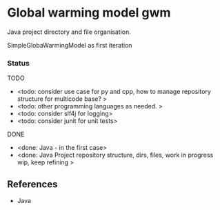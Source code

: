 # Global warming model gwm

Java project directory and file organisation.

SimpleGlobaWarmingModel as first iteration

### Status

TODO
* <todo: consider use case for py and cpp, how to manage repository structure for multicode base? >
* <todo: other programming languages as needed. >
* <todo: consider slf4j for logging>
* <todo: consider junit for unit tests>

DONE
* <done: Java - in the first case>
* <done: Java Project repository structure, dirs, files, work in progress wip, keep refining >

## References

* Java
